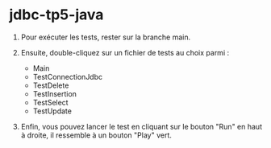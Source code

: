 # jdbc-tp5-java

1) Pour exécuter les tests, rester sur la branche main.<br>
2) Ensuite, double-cliquez sur un fichier de tests au choix parmi :
   - Main
   - TestConnectionJdbc
   - TestDelete
   - TestInsertion
   - TestSelect
   - TestUpdate<br>

3) Enfin, vous pouvez lancer le test en cliquant sur le bouton "Run" en haut à droite, il ressemble à un bouton "Play" vert.
